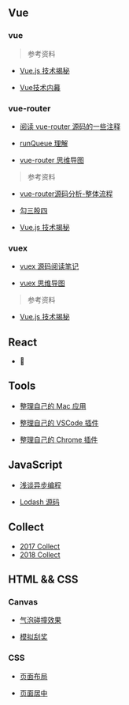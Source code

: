 ## Vue

### vue

> 参考资料

* [Vue.js 技术揭秘](https://ustbhuangyi.github.io/vue-analysis/)

* [Vue技术内幕](http://hcysun.me/vue-design/art/)

### vue-router

* [阅读 vue-router 源码的一些注释](https://github.com/zhanghao-zhoushan/vue-router/tree/dev/src)

* [runQueue 理解](https://github.com/zhanghao-zhoushan/record/issues/6)

* [vue-router 思维导图](http://pdl69gzvn.bkt.clouddn.com/router.png)

> 参考资料

* [vue-router源码分析-整体流程](https://github.com/DDFE/DDFE-blog/issues/9)

* [勾三股四](http://jiongks.name/blog/vue-code-review/)

* [Vue.js 技术揭秘](https://ustbhuangyi.github.io/vue-analysis/vue-router/)

### vuex

* [vuex 源码阅读笔记](https://github.com/zhanghao-zhoushan/record/blob/master/vue/vuex.md)

* [vuex 思维导图](http://pdl69gzvn.bkt.clouddn.com/vuex.png)

> 参考资料

* [Vue.js 技术揭秘](https://ustbhuangyi.github.io/vue-analysis/vuex/init.html)

## React

* 🚧

## Tools

* [整理自己的 Mac 应用](https://github.com/zhanghao-zhoushan/record/issues/2)

* [整理自己的 VSCode 插件](https://github.com/zhanghao-zhoushan/record/issues/3)

* [整理自己的 Chrome 插件](https://github.com/zhanghao-zhoushan/record/issues/1)

## JavaScript

* [浅谈异步编程](https://github.com/zhanghao-zhoushan/record/issues/11)

* [Lodash 源码](https://www.lodashjs.com/)

## Collect

* [2017 Collect](https://github.com/zhanghao-zhoushan/record/blob/master/sailor/2017.md)
* [2018 Collect](https://github.com/zhanghao-zhoushan/record/blob/master/sailor/2018.md)

## HTML && CSS

### Canvas

* [气泡碰撞效果](https://zhanghao-zhoushan.github.io/record/bubble.html)

* [模拟刮奖](https://github.com/zhanghao-zhoushan/record/blob/master/sailor/html5/card.md)

### CSS

* [页面布局](https://github.com/zhanghao-zhoushan/record/blob/master/sailor/html5/layout.md)

* [页面居中](https://github.com/zhanghao-zhoushan/record/blob/master/sailor/html5/page-center.md)


